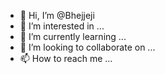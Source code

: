 - 👋 Hi, I’m @Bhejjeji
- 👀 I’m interested in ...
- 🌱 I’m currently learning ...
- 💞️ I’m looking to collaborate on ...
- 📫 How to reach me ...

<!---
Bhejjeji/Bhejjeji is a ✨ special ✨ repository because its `README.md` (this file) appears on your GitHub profile.
You can click the Preview link to take a look at your changes.
--->
